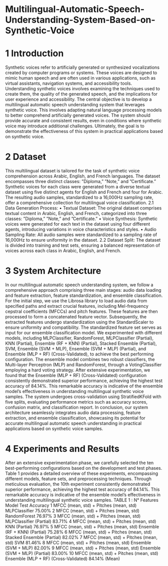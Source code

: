 # Multilingual-Automatic-Speech-Understanding-System-Based-on-Synthetic-Voice
# 1 Introduction
Synthetic voices refer to artificially generated or synthesized vocalizations created by computer programs or systems. These voices are designed to mimic human speech and are often used in various applications, such as virtual assistants, navigation systems, and accessibility tools. Understanding synthetic voices involves examining the techniques used to create them, the quality of the generated speech,
and the implications for user experience and accessibility.
The central objective is to develop a multilingual automatic speech understanding system that leverages synthetic voice. This involves adapting natural language processing models to better comprehend artificially generated voices. The system should provide accurate and consistent results, even in conditions where synthetic voice may introduce additional challenges. Ultimately, the goal is to demonstrate the effectiveness of this system in practical applications based on synthetic voice.
# 2 Dataset 
This multilingual dataset is tailored for the task of synthetic voice comprehension across Arabic, English, and French languages. The dataset encompasses three distinct classes: ”Diploma,” ”Note,” and ”Certificate.” Synthetic voices for each class were generated from a diverse textual dataset using five distinct agents for English and French and four for Arabic. The resulting audio samples, standardized to a 16,000Hz sampling rate, offer a comprehensive collection for multilingual voice classification.
2.1 Data Generation Process:
• Textual Dataset: The original dataset comprises textual content in Arabic, English, and French, categorized into three classes: ”Diploma,” ”Note,” and ”Certificate.”
• Voice Synthesis: Synthetic voices were generated for each text in the dataset using four different agents, introducing variations in voice characteristics and styles.
• Audio Sampling Rate: All audio samples were standardized to a sampling rate of 16,000Hz to ensure uniformity in the dataset.
2.2 Dataset Split:
The dataset is divided into training and test sets, ensuring a balanced representation of voices across each class in Arabic, English, and French.
# 3 System Architecture
In our multilingual automatic speech understanding system, we follow a comprehensive approach comprising three main stages: audio data loading and feature extraction, feature standardization, and ensemble classification. For the initial step, we use the Librosa library to load audio data from specified paths and extract crucial features, including Mel-frequency cepstral coefficients (MFCCs) and pitch features. These features are then processed to form a concatenated feature vector. Subsequently, the extracted features undergo standardization using the StandardScaler to ensure uniformity and compatibility. The standardized feature set serves as input for our ensemble classification model. We experimented with different models, including MLPClassifier, RandomForest, MLPClassifier (Partial), KNN (Partial), Ensemble (RF + KNN) (Partial), Stacked Ensemble (Partial), SVM, Ensemble (SVM + MLP), Ensemble (SVM + MLP) (Partial), and Ensemble (MLP + RF) (Cross-Validated), to achieve the best performing configuration.
The ensemble model combines two robust classifiers, the Multi-layer Perceptron (MLP) and RandomForest, through a VotingClassifier employing a hard voting strategy. After extensive experimentation,
we found that the Ensemble (MLP + RF) (Cross-Validated) configuration consistently demonstrated superior performance, achieving the highest test accuracy of 84.14%. This remarkable accuracy is indicative
of the ensemble model’s effectiveness in understanding multilingual synthetic voice samples.
The system undergoes cross-validation using StratifiedKFold with five splits, evaluating performance metrics such as accuracy scores, confusion matrix, and classification report. In conclusion, our
system architecture seamlessly integrates audio data processing, feature extraction, and ensemble classification, showcasing its potential for accurate multilingual automatic speech understanding in practical
applications based on synthetic voice samples.
# 4 Experiments and Results
After an extensive experimentation phase, we carefully selected the ten best-performing configurations based on the development and test phases. Table 1 provides a detailed overview of
these experiments, encompassing different models, feature sets, and preprocessing techniques. Through meticulous evaluation, the 10th experiment consistently demonstrated superior performance, achieving the highest test accuracy of 84.14%. This remarkable accuracy is indicative of the ensemble model’s effectiveness in understanding multilingual synthetic voice samples.
TABLE 1 :
N° Features                                   Model                         Test Accuracy
1 MFCC (mean, std) + Pitches (mean, std) MLPClassifier                          75.00%
2 MFCC (mean, std) + Pitches (mean, std) RandomForest                           76.97%
3 MFCC (mean, std) + Pitches (mean, std) MLPClassifier (Partial)                83.71%
4 MFCC (mean, std) + Pitches (mean, std) KNN (Partial)                          76.97%
5 MFCC (mean, std) + Pitches (mean, std) Ensemble (RF + KNN) (Partial)          75.28%
6 MFCC (mean, std) + Pitches (mean, std) Stacked Ensemble (Partial)             82.02%
7 MFCC (mean, std) + Pitches (mean, std) SVM                                    81.46%
8 MFCC (mean, std) + Pitches (mean, std) Ensemble (SVM + MLP)                   82.00%
9 MFCC (mean, std) + Pitches (mean, std) Ensemble (SVM + MLP) (Partial)         83.00%
10 MFCC (mean, std) + Pitches (mean, std) Ensemble (MLP + RF) (Cross-Validated) 84.14% (Mean)

